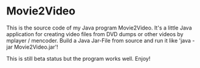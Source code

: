 # Movie2Video

This is the source code of my Java program Movie2Video. It's a little Java application for creating video files from DVD dumps or other videos by mplayer / mencoder. Build a Java Jar-File from source and run it like 'java -jar Movie2Video.jar'!

This is still beta status but the program works well. Enjoy!
